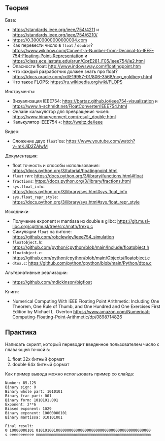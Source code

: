 ## Теория

База:
- https://standards.ieee.org/ieee/754/4211 и https://standards.ieee.org/ieee/754/6210/
- https://0.30000000000000004.com
- Как перевести число в `float` / `double`? https://www.wikihow.com/Convert-a-Number-from-Decimal-to-IEEE-754-Floating-Point-Representation и https://class.ece.iastate.edu/arun/CprE281_F05/ieee754/ie2.html
- Опасности float: http://www.indowsway.com/floatingpoint.htm
- Что каждый разработчик должен знать про float? https://docs.oracle.com/cd/E19957-01/806-3568/ncg_goldberg.html
- Что такое FLOPS: https://ru.wikipedia.org/wiki/FLOPS

Инструменты:
- Визуализация IEEE754: https://bartaz.github.io/ieee754-visualization и https://www.h-schmidt.net/FloatConverter/IEEE754.html
- Онлайн калькулятор для превращения чисел: https://www.binaryconvert.com/result_double.html
- Калькулятор IEEE754 `+`: http://weitz.de/ieee

Видео:
- Сложение двух `float`'ов: https://www.youtube.com/watch?v=mKJiD2ZAlwM

Документация:
- float точность и способы использования: https://docs.python.org/3/tutorial/floatingpoint.html
- `float` тип: https://docs.python.org/3/library/functions.html#float
- `fractions`: https://docs.python.org/3/library/fractions.html
- `sys.float_info`: https://docs.python.org/3/library/sys.html#sys.float_info
- `sys.float_repr_style`: https://docs.python.org/3/library/sys.html#sys.float_repr_style

Исходники:
- Получение exponent и mantissa из double в glibc: https://git.musl-libc.org/cgit/musl/tree/src/math/frexp.c
- Симуляции `float` на питоне: https://github.com/robclewley/ieee754_simulation
- `floatobject.h`: https://github.com/python/cpython/blob/main/Include/floatobject.h
- `floatobject.c`: https://github.com/python/cpython/blob/main/Objects/floatobject.c
- `dtoa.c`: https://github.com/python/cpython/blob/main/Python/dtoa.c

Альтернативные реализации:
- https://github.com/mdickinson/bigfloat

Книги:
- Numerical Computing With IEEE Floating Point Arithmetic: Including One Theorem, One Rule of Thumb, and One Hundred and One Exercises First Edition by Michael L. Overton  https://www.amazon.com/Numerical-Computing-Floating-Point-Arithmetic/dp/0898714826


## Практика

Написать скрипт, который переводит введенное пользователем
число с плавающей точкой в:
1. float 32x битный формат
2. double 64х битный формат

Как пример вывода можно использовать пример со слайда:

```
Number: 85.125
Binary sign: 0
Binary whole part: 1010101
Binary frac part: 001
Binary form: 1010101.001
Exponent: 2**6
Biased exponent: 1029
Binary exponent: 10000000101
Binary mantissa: 010101001

Final result:
0 10000000101 0101010010000000000000000000000000000000000000000000
s eeeeeeeeeee mmmmmmmmmmmmmmmmmmmmmmmmmmmmmmmmmmmmmmmmmmmmmmmmmmmm
```

